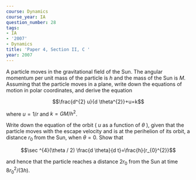 ```yaml
---
course: Dynamics
course_year: IA
question_number: 28
tags:
- IA
- '2007'
- Dynamics
title: 'Paper 4, Section II, C '
year: 2007
---
```




A particle moves in the gravitational field of the Sun. The angular momentum per unit mass of the particle is $h$ and the mass of the Sun is $M$. Assuming that the particle moves in a plane, write down the equations of motion in polar coordinates, and derive the equation

$$\frac{d^{2} u}{d \theta^{2}}+u=k$$

where $u=1 / r$ and $k=G M / h^{2}$.

Write down the equation of the orbit ( $u$ as a function of $\theta$ ), given that the particle moves with the escape velocity and is at the perihelion of its orbit, a distance $r_{0}$ from the Sun, when $\theta=0$. Show that

$$\sec ^{4}(\theta / 2) \frac{d \theta}{d t}=\frac{h}{r_{0}^{2}}$$

and hence that the particle reaches a distance $2 r_{0}$ from the Sun at time $8 r_{0}^{2} /(3 h)$.